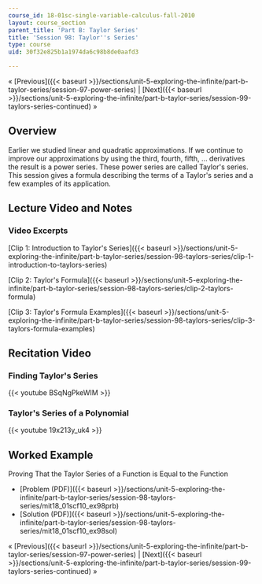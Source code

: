 ```yaml
---
course_id: 18-01sc-single-variable-calculus-fall-2010
layout: course_section
parent_title: 'Part B: Taylor Series'
title: 'Session 98: Taylor''s Series'
type: course
uid: 30f32e825b1a1974da6c98b8de0aafd3

---
```


« [Previous]({{< baseurl >}}/sections/unit-5-exploring-the-infinite/part-b-taylor-series/session-97-power-series) | [Next]({{< baseurl >}}/sections/unit-5-exploring-the-infinite/part-b-taylor-series/session-99-taylors-series-continued) »

Overview
--------

Earlier we studied linear and quadratic approximations. If we continue to improve our approximations by using the third, fourth, fifth, ... derivatives the result is a power series. These power series are called Taylor's series. This session gives a formula describing the terms of a Taylor's series and a few examples of its application.

Lecture Video and Notes
-----------------------

### Video Excerpts

[Clip 1: Introduction to Taylor's Series]({{< baseurl >}}/sections/unit-5-exploring-the-infinite/part-b-taylor-series/session-98-taylors-series/clip-1-introduction-to-taylors-series)

[Clip 2: Taylor's Formula]({{< baseurl >}}/sections/unit-5-exploring-the-infinite/part-b-taylor-series/session-98-taylors-series/clip-2-taylors-formula)

[Clip 3: Taylor's Formula Examples]({{< baseurl >}}/sections/unit-5-exploring-the-infinite/part-b-taylor-series/session-98-taylors-series/clip-3-taylors-formula-examples)

Recitation Video
----------------

### Finding Taylor's Series

{{< youtube BSqNgPkeWIM >}}

### Taylor's Series of a Polynomial

{{< youtube 19x213y_uk4 >}}

Worked Example
--------------

Proving That the Taylor Series of a Function is Equal to the Function

*   [Problem (PDF)]({{< baseurl >}}/sections/unit-5-exploring-the-infinite/part-b-taylor-series/session-98-taylors-series/mit18_01scf10_ex98prb)
*   [Solution (PDF)]({{< baseurl >}}/sections/unit-5-exploring-the-infinite/part-b-taylor-series/session-98-taylors-series/mit18_01scf10_ex98sol)

« [Previous]({{< baseurl >}}/sections/unit-5-exploring-the-infinite/part-b-taylor-series/session-97-power-series) | [Next]({{< baseurl >}}/sections/unit-5-exploring-the-infinite/part-b-taylor-series/session-99-taylors-series-continued) »